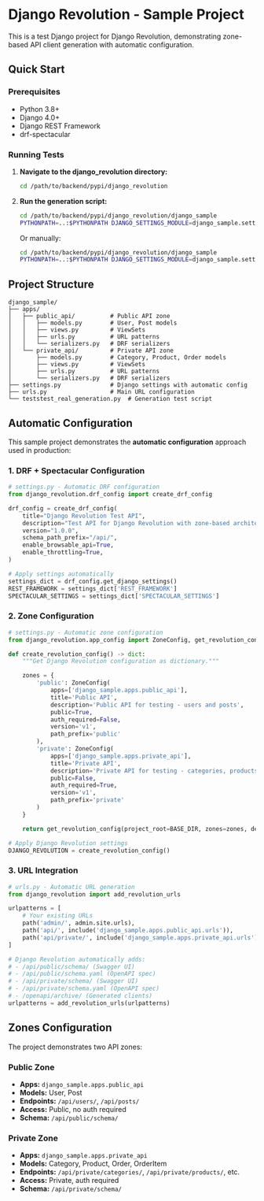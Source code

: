 # Django Revolution - Sample Project

This is a test Django project for Django Revolution, demonstrating zone-based API client generation with automatic configuration.

## Quick Start

### Prerequisites

- Python 3.8+
- Django 4.0+
- Django REST Framework
- drf-spectacular

### Running Tests

1. **Navigate to the django_revolution directory:**

   ```bash
   cd /path/to/backend/pypi/django_revolution
   ```

2. **Run the generation script:**

   ```bash
   cd /path/to/backend/pypi/django_revolution/django_sample
   PYTHONPATH=..:$PYTHONPATH DJANGO_SETTINGS_MODULE=django_sample.settings python manage.py revolution --debug
   ```

   Or manually:

   ```bash
   cd /path/to/backend/pypi/django_revolution/django_sample
   PYTHONPATH=..:$PYTHONPATH DJANGO_SETTINGS_MODULE=django_sample.settings python manage.py revolution --list-zones
   ```

## Project Structure

```
django_sample/
├── apps/
│   ├── public_api/          # Public API zone
│   │   ├── models.py        # User, Post models
│   │   ├── views.py         # ViewSets
│   │   ├── urls.py          # URL patterns
│   │   └── serializers.py   # DRF serializers
│   └── private_api/         # Private API zone
│       ├── models.py        # Category, Product, Order models
│       ├── views.py         # ViewSets
│       ├── urls.py          # URL patterns
│       └── serializers.py   # DRF serializers
├── settings.py              # Django settings with automatic config
├── urls.py                  # Main URL configuration
└── teststest_real_generation.py  # Generation test script
```

## Automatic Configuration

This sample project demonstrates the **automatic configuration** approach used in production:

### 1. DRF + Spectacular Configuration

```python
# settings.py - Automatic DRF configuration
from django_revolution.drf_config import create_drf_config

drf_config = create_drf_config(
    title="Django Revolution Test API",
    description="Test API for Django Revolution with zone-based architecture",
    version="1.0.0",
    schema_path_prefix="/api/",
    enable_browsable_api=True,
    enable_throttling=True,
)

# Apply settings automatically
settings_dict = drf_config.get_django_settings()
REST_FRAMEWORK = settings_dict['REST_FRAMEWORK']
SPECTACULAR_SETTINGS = settings_dict['SPECTACULAR_SETTINGS']
```

### 2. Zone Configuration

```python
# settings.py - Automatic zone configuration
from django_revolution.app_config import ZoneConfig, get_revolution_config

def create_revolution_config() -> dict:
    """Get Django Revolution configuration as dictionary."""

    zones = {
        'public': ZoneConfig(
            apps=['django_sample.apps.public_api'],
            title='Public API',
            description='Public API for testing - users and posts',
            public=True,
            auth_required=False,
            version='v1',
            path_prefix='public'
        ),
        'private': ZoneConfig(
            apps=['django_sample.apps.private_api'],
            title='Private API',
            description='Private API for testing - categories, products, orders',
            public=False,
            auth_required=True,
            version='v1',
            path_prefix='private'
        )
    }

    return get_revolution_config(project_root=BASE_DIR, zones=zones, debug=DEBUG)

# Apply Django Revolution settings
DJANGO_REVOLUTION = create_revolution_config()
```

### 3. URL Integration

```python
# urls.py - Automatic URL generation
from django_revolution import add_revolution_urls

urlpatterns = [
    # Your existing URLs
    path('admin/', admin.site.urls),
    path('api/', include('django_sample.apps.public_api.urls')),
    path('api/private/', include('django_sample.apps.private_api.urls')),
]

# Django Revolution automatically adds:
# - /api/public/schema/ (Swagger UI)
# - /api/public/schema.yaml (OpenAPI spec)
# - /api/private/schema/ (Swagger UI)
# - /api/private/schema.yaml (OpenAPI spec)
# - /openapi/archive/ (Generated clients)
urlpatterns = add_revolution_urls(urlpatterns)
```

## Zones Configuration

The project demonstrates two API zones:

### Public Zone

- **Apps:** `django_sample.apps.public_api`
- **Models:** User, Post
- **Endpoints:** `/api/users/`, `/api/posts/`
- **Access:** Public, no auth required
- **Schema:** `/api/public/schema/`

### Private Zone

- **Apps:** `django_sample.apps.private_api`
- **Models:** Category, Product, Order, OrderItem
- **Endpoints:** `/api/private/categories/`, `/api/private/products/`, etc.
- **Access:** Private, auth required
- **Schema:** `/api/private/schema/`
